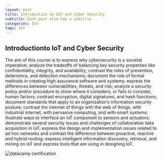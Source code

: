 ```yaml
---
layout: post
title: Introduction to IoT and Cyber Security
subtitle: Each post also has a subtitle
categories: Iot
tags: Iot
---
```


## Introductionto IoT and Cyber Security

The aim of this course is to express why cybersecurity is a societal imperative; analyze the tradeoffs of balancing key
security properties like confidentiality, integrity, and availability; contrast the roles of prevention, deterrence, and
detection mechanisms; document the role of formal methods in creating high assurance software and systems; express
the differences between vulnerabilities, threats, and risk; analyze a security policy and/or procedure to show where it
considers, or fails to consider, human factors; contrast encryption, digital signatures, and hash functions; document
standards that apply to an organization’s information security posture; contrast the internet of things with the web of
things, with industrial internet, with pervasive computing, and with smart systems; illustrate ways to interface an IoT
component to sensors and actuators; demonstrate several security issues and challenges of collaborative data acquisition
in IoT; express the design and implementation issues related to ad hoc networks and contrast the difference between
proactive, reactive and hybrid routing; express intelligent information discovery, retrieval, and mining on IoT and express
tools that are using in designing IoT.






![datacamp certification](/assets/images/banners/datacamp_certificate_dummy.jpg)
